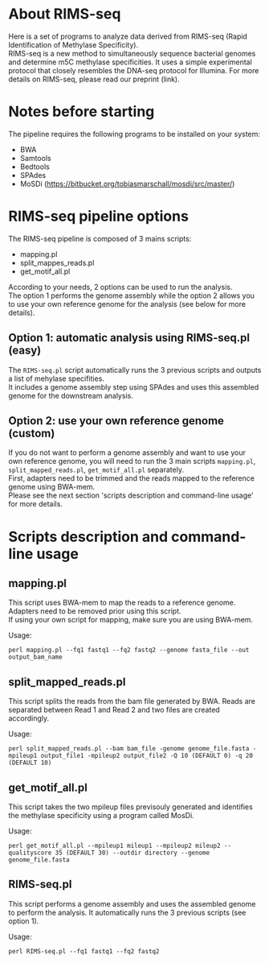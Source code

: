 # About RIMS-seq
Here is a set of programs to analyze data derived from RIMS-seq (Rapid Identification of Methylase Specificity).\
RIMS-seq is a new method to simultaneously sequence bacterial genomes and determine m5C methylase specificities. It uses a simple experimental protocol that closely resembles the DNA-seq protocol for Illumina. For more details on RIMS-seq, please read our preprint (link).

# Notes before starting
The pipeline requires the following programs to be installed on your system:
- BWA
- Samtools
- Bedtools
- SPAdes
- MoSDi (https://bitbucket.org/tobiasmarschall/mosdi/src/master/)

# RIMS-seq pipeline options
The RIMS-seq pipeline is composed of 3 mains scripts:
- mapping.pl
- split_mappes_reads.pl
- get_motif_all.pl

According to your needs, 2 options can be used to run the analysis.\
The option 1 performs the genome assembly while the option 2 allows you to use your own reference genome for the analysis (see below for more details).

## Option 1: automatic analysis using RIMS-seq.pl (easy)
The `RIMS-seq.pl` script automatically runs the 3 previous scripts and outputs a list of mehylase specifities.\
It includes a genome assembly step using SPAdes and uses this assembled genome for the downstream analysis.

## Option 2: use your own reference genome (custom)
If you do not want to perform a genome assembly and want to use your own reference genome, you will need to run the 3 main scripts `mapping.pl`, `split_mapped_reads.pl`, `get_motif_all.pl` separately.\
First, adapters need to be trimmed and the reads mapped to the reference genome using BWA-mem.\
Please see the next section 'scripts description and command-line usage' for more details.

# Scripts description and command-line usage
## mapping.pl
This script uses BWA-mem to map the reads to a reference genome. Adapters need to be removed prior using this script.\
If using your own script for mapping, make sure you are using BWA-mem.

Usage:
```
perl mapping.pl --fq1 fastq1 --fq2 fastq2 --genome fasta_file --out output_bam_name
```

## split_mapped_reads.pl
This script splits the reads from the bam file generated by BWA. Reads are separated between Read 1 and Read 2 and two files are created accordingly.

Usage:
```
perl split_mapped_reads.pl --bam bam_file -genome genome_file.fasta -mpileup1 output_file1 -mpileup2 output_file2 -Q 10 (DEFAULT 0) -q 20 (DEFAULT 10)
```

## get_motif_all.pl
This script takes the two mpileup files previsouly generated and identifies the methylase specificity using a program called MosDi. 

Usage:
```
perl get_motif_all.pl --mpileup1 mileup1 --mpileup2 mileup2 --qualityscore 35 (DEFAULT 30) --outdir directory --genome genome_file.fasta
```

## RIMS-seq.pl
This script performs a genome assembly and uses the assembled genome to perform the analysis. It automatically runs the 3 previous scripts (see option 1).

Usage:
```
perl RIMS-seq.pl --fq1 fastq1 --fq2 fastq2
```

